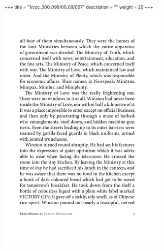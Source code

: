 +++
title = "1/ccc_000_099/00_09/007"
description = ""
weight = 20
+++

<img class="center-fit-jpg" src="/jpg_/out_jpg_1984__007.jpg" ></img>

